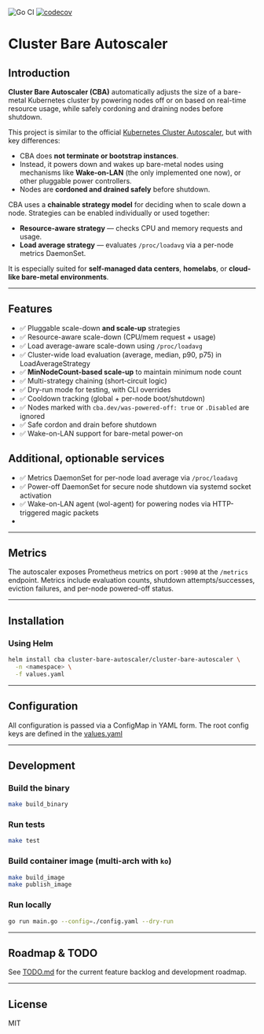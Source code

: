 ![Go CI](https://github.com/docent-net/cluster-bare-autoscaler/actions/workflows/go-test.yaml/badge.svg)
[![codecov](https://codecov.io/gh/docent-net/cluster-bare-autoscaler/branch/main/graph/badge.svg)](https://codecov.io/gh/docent-net/cluster-bare-autoscaler)

# Cluster Bare Autoscaler

## Introduction

**Cluster Bare Autoscaler (CBA)** automatically adjusts the size of a bare-metal Kubernetes cluster by powering nodes off or on based on real-time resource usage, while safely cordoning and draining nodes before shutdown.

This project is similar to the official [Kubernetes Cluster Autoscaler](https://github.com/kubernetes/autoscaler/tree/master/cluster-autoscaler), but with key differences:
- CBA does **not terminate or bootstrap instances**.
- Instead, it powers down and wakes up bare-metal nodes using mechanisms like **Wake-on-LAN** (the only implemented one now), or other pluggable power controllers.
- Nodes are **cordoned and drained safely** before shutdown.

CBA uses a **chainable strategy model** for deciding when to scale down a node. Strategies can be enabled individually or used together:
- **Resource-aware strategy** — checks CPU and memory requests and usage.
- **Load average strategy** — evaluates `/proc/loadavg` via a per-node metrics DaemonSet.

It is especially suited for **self-managed data centers**, **homelabs**, or **cloud-like bare-metal environments**.

---

## Features

- ✅ Pluggable scale-down **and scale-up** strategies
- ✅ Resource-aware scale-down (CPU/mem request + usage)
- ✅ Load average-aware scale-down using `/proc/loadavg`
- ✅ Cluster-wide load evaluation (average, median, p90, p75) in LoadAverageStrategy
- ✅ **MinNodeCount-based scale-up** to maintain minimum node count
- ✅ Multi-strategy chaining (short-circuit logic)
- ✅ Dry-run mode for testing, with CLI overrides
- ✅ Cooldown tracking (global + per-node boot/shutdown)
- ✅ Nodes marked with `cba.dev/was-powered-off: true` or `.Disabled` are ignored
- ✅ Safe cordon and drain before shutdown
- ✅ Wake-on-LAN support for bare-metal power-on

## Additional, optionable services

- ✅ Metrics DaemonSet for per-node load average via `/proc/loadavg`
- ✅ Power-off DaemonSet for secure node shutdown via systemd socket activation
- ✅ Wake-on-LAN agent (wol-agent) for powering nodes via HTTP-triggered magic packets
- 
---

## Metrics

The autoscaler exposes Prometheus metrics on port `:9090` at the `/metrics` endpoint. Metrics include evaluation counts, shutdown attempts/successes, eviction failures, and per-node powered-off status.

---

## Installation

### Using Helm

```bash
helm install cba cluster-bare-autoscaler/cluster-bare-autoscaler \
  -n <namespace> \
  -f values.yaml
```

---

## Configuration

All configuration is passed via a ConfigMap in YAML form.
The root config keys are defined in the [values.yaml](helm/values.yaml)

---

## Development

### Build the binary
```bash
make build_binary
```

### Run tests
```bash
make test
```

### Build container image (multi-arch with `ko`)
```bash
make build_image
make publish_image
```

### Run locally
```bash
go run main.go --config=./config.yaml --dry-run
```

---

## Roadmap & TODO

See [TODO.md](TODO.md) for the current feature backlog and development roadmap.

---

## License

MIT

